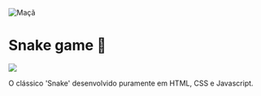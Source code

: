
![Maçã](https://github.com/user-attachments/assets/bdb16293-818d-4fdb-8843-ef42655be07e)

# Snake game 🐍

![](https://img.shields.io/badge/Status-Conclu%C3%ADdo-green)

O clássico 'Snake' desenvolvido puramente em HTML, CSS e Javascript.
